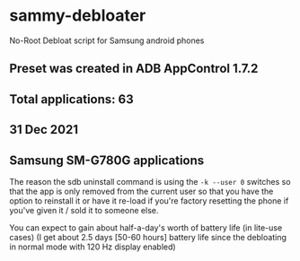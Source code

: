 # sammy-debloater
No-Root Debloat script for Samsung android phones 


## Preset was created in ADB AppControl 1.7.2
## Total applications: 63
## 31 Dec 2021
## Samsung SM-G780G applications

The reason the sdb uninstall command is using the `-k --user 0` switches so that the app is only removed from the current user so that you have the option to reinstall it or have it re-load if you're factory resetting the phone if you've given it / sold it to someone else.

You can expect to gain about half-a-day's worth of battery life (in lite-use cases) (I get about 2.5 days [50-60 hours] battery life since the debloating in normal mode with 120 Hz display enabled)
